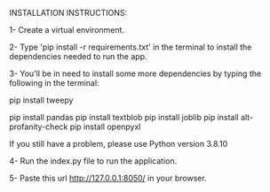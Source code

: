 INSTALLATION INSTRUCTIONS:

1- Create a virtual environment.

2- Type 'pip install -r requirements.txt' in the terminal to install the dependencies needed to run the app.

3- You'll be in need to install some more dependencies by typing the following in the terminal:

   pip install tweepy
   
   pip install pandas
   pip install textblob
   pip install joblib
   pip install alt-profanity-check
   pip install openpyxl


If you still have a problem, please use Python version 3.8.10

4- Run the index.py file to run the application.

5- Paste this url http://127.0.0.1:8050/ in your browser.

